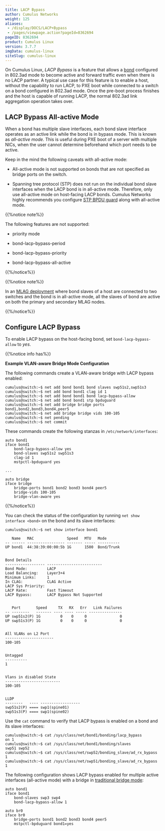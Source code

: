 ```yaml
---
title: LACP Bypass
author: Cumulus Networks
weight: 125
aliases:
 - /display/DOCS/LACP+Bypass
 - /pages/viewpage.action?pageId=8362694
pageID: 8362694
product: Cumulus Linux
version: 3.7.7
imgData: cumulus-linux
siteSlug: cumulus-linux
---
```

On Cumulus Linux, *LACP Bypass* is a feature that allows a
[bond](/cumulus-linux/Layer-2/Bonding-Link-Aggregation) configured in
802.3ad mode to become active and forward traffic even when there is no
LACP partner. A typical use case for this feature is to enable a host,
without the capability to run LACP, to PXE boot while connected to a
switch on a bond configured in 802.3ad mode. Once the pre-boot process
finishes and the host is capable of running LACP, the normal 802.3ad
link aggregation operation takes over.

## LACP Bypass All-active Mode

When a bond has multiple slave interfaces, each bond slave interface
operates as an active link while the bond is in bypass mode. This is
known as *all-active mode*. This is useful during PXE boot of a server
with multiple NICs, when the user cannot determine beforehand which port
needs to be active.

Keep in the mind the following caveats with all-active mode:

  - All-active mode is not supported on bonds that are not specified as
    bridge ports on the switch.

  - Spanning tree protocol (STP) does not run on the individual bond
    slave interfaces when the LACP bond is in all-active mode.
    Therefore, only use all-active mode on host-facing LACP bonds.
    Cumulus Networks highly recommends you configure [STP BPDU
    guard](/cumulus-linux/Layer-2/Spanning-Tree-and-Rapid-Spanning-Tree/#bpdu-guard)
    along with all-active mode.

{{%notice note%}}

The following features are not supported:

  - priority mode

  - bond-lacp-bypass-period

  - bond-lacp-bypass-priority

  - bond-lacp-bypass-all-active

{{%/notice%}}

{{%notice note%}}

In an [MLAG
deployment](/cumulus-linux/Layer-2/Multi-Chassis-Link-Aggregation-MLAG)
where bond slaves of a host are connected to two switches and the bond
is in all-active mode, all the slaves of bond are active on both the
primary and secondary MLAG nodes.

{{%/notice%}}

## Configure LACP Bypass

To enable LACP bypass on the host-facing bond, set
`bond-lacp-bypass-allow` to *yes*.

{{%notice info has%}}

**Example VLAN-aware Bridge Mode Configuration**

The following commands create a VLAN-aware bridge with LACP bypass
enabled:

    cumulus@switch:~$ net add bond bond1 bond slaves swp51s2,swp51s3
    cumulus@switch:~$ net add bond bond1 clag id 1
    cumulus@switch:~$ net add bond bond1 bond lacp-bypass-allow
    cumulus@switch:~$ net add bond bond1 stp bpduguard
    cumulus@switch:~$ net add bridge bridge ports bond1,bond2,bond3,bond4,peer5
    cumulus@switch:~$ net add bridge bridge vids 100-105
    cumulus@switch:~$ net pending
    cumulus@switch:~$ net commit

These commands create the following stanzas in
`/etc/network/interfaces`:

    auto bond1
    iface bond1
        bond-lacp-bypass-allow yes
        bond-slaves swp51s2 swp51s3
        clag-id 1
        mstpctl-bpduguard yes
     
    ...
     
    auto bridge
    iface bridge
        bridge-ports bond1 bond2 bond3 bond4 peer5
        bridge-vids 100-105
        bridge-vlan-aware yes

{{%/notice%}}

You can check the status of the configuration by running `net show
interface <bond>` on the bond and its slave interfaces:

    cumulus@switch:~$ net show interface bond1
     
       Name   MAC               Speed   MTU   Mode
    -- ------ ----------------- ------- ----- ----------
    UP bond1  44:38:39:00:00:5b 1G      1500  Bond/Trunk
     
     
    Bond Details
    ------------------ -------------------------
    Bond Mode:         LACP
    Load Balancing:    Layer3+4
    Minimum Links:     1
    In CLAG:           CLAG Active
    LACP Sys Priority:
    LACP Rate:         Fast Timeout
    LACP Bypass:       LACP Bypass Not Supported
     
     
       Port       Speed     TX   RX   Err   Link Failures
    -- --------   ------- ---- ---- ----- ---------------
    UP swp51s2(P) 1G         0    0     0               0
    UP swp51s3(P) 1G         0    0     0               0
     
     
    All VLANs on L2 Port
    ----------------------
    100-105
     
     
    Untagged
    ----------
    1
     
     
    Vlans in disabled State
    -------------------------
    100-105
     
     
    LLDP
    --------   ---- ------------------
    swp51s2(P) ==== swp1(spine01)
    swp51s3(P) ==== swp1(spine02)

Use the `cat` command to verify that LACP bypass is enabled on a bond
and its slave interfaces:

    cumulus@switch:~$ cat /sys/class/net/bond1/bonding/lacp_bypass
    on 1
    cumulus@switch:~$ cat /sys/class/net/bond1/bonding/slaves
    swp51 swp52
    cumulus@switch:~$ cat /sys/class/net/swp52/bonding_slave/ad_rx_bypass
    1
    cumulus@switch:~$ cat /sys/class/net/swp51/bonding_slave/ad_rx_bypass
    1

The following configuration shows LACP bypass enabled for multiple
active interfaces (all-active mode) with a bridge in [traditional bridge
mode](/cumulus-linux/Layer-2/Ethernet-Bridging-VLANs/Traditional-Bridge-Mode):

    auto bond1
    iface bond1
        bond-slaves swp3 swp4
        bond-lacp-bypass-allow 1
     
    auto br0
    iface br0
        bridge-ports bond1 bond2 bond3 bond4 peer5
        mstpctl-bpduguard bond1=yes

<article id="html-search-results" class="ht-content" style="display: none;">

</article>

<footer id="ht-footer">

</footer>
